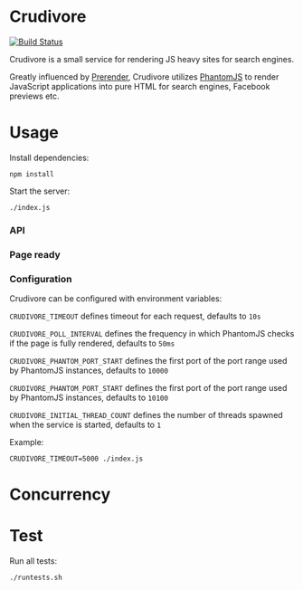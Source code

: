 Crudivore
=========

[![Build Status](https://travis-ci.org/Vokkim/crudivore.svg?branch=master)](https://travis-ci.org/Vokkim/crudivore)

Crudivore is a small service for rendering JS heavy sites for search engines.

Greatly influenced by [Prerender](https://github.com/prerender/prerender), Crudivore utilizes [PhantomJS](phantomjs.org) to render JavaScript applications into pure HTML for search engines, Facebook previews etc.


Usage
=====

Install dependencies:

    npm install

Start the server:

    ./index.js

### API

### Page ready

### Configuration
Crudivore can be configured with environment variables:

`CRUDIVORE_TIMEOUT` defines timeout for each request, defaults to `10s`

`CRUDIVORE_POLL_INTERVAL` defines the frequency in which PhantomJS checks if the page is fully rendered, defaults to `50ms`

`CRUDIVORE_PHANTOM_PORT_START` defines the first port of the port range used by PhantomJS instances, defaults to `10000`

`CRUDIVORE_PHANTOM_PORT_START` defines the first port of the port range used by PhantomJS instances, defaults to `10100`

`CRUDIVORE_INITIAL_THREAD_COUNT` defines the number of threads spawned when the service is started, defaults to `1`

Example:

    CRUDIVORE_TIMEOUT=5000 ./index.js

Concurrency
===========


Test
====

Run all tests:

    ./runtests.sh
